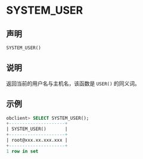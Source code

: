 # SYSTEM_USER

## 声明

```sql
SYSTEM_USER()
```

## 说明

返回当前的用户名与主机名，该函数是 `USER()` 的同义词。

## 示例

```sql
obclient> SELECT SYSTEM_USER();
+---------------------+
| SYSTEM_USER()       |
+---------------------+
| root@xxx.xx.xxx.xxx |
+---------------------+
1 row in set 
```
